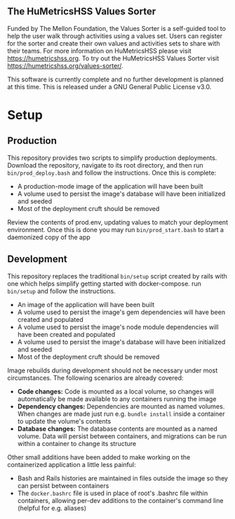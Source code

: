 ## The HuMetricsHSS Values Sorter

Funded by The Mellon Foundation, the Values Sorter is a self-guided tool to help the user walk through activities using a values set. Users can register for the sorter and create their own values and activities sets to share with their teams. For more information on HuMetricsHSS please visit https://humetricshss.org. To try out the HuMetricsHSS Values Sorter visit https://humetricshss.org/values-sorter/.

This software is currently complete and no further development is planned at this time. This is released under a GNU General Public License v3.0. 

# Setup

## Production

This repository provides two scripts to simplify production deployments. Download the repository, navigate to its root directory, and then run `bin/prod_deploy.bash` and follow the instructions. Once this is complete:

- A production-mode image of the application will have been built
- A volume used to persist the image's database will have been initialized and seeded
- Most of the deployment cruft should be removed

Review the contents of prod.env, updating values to match your deployment environment. Once this is done you may run `bin/prod_start.bash` to start a daemonized copy of the app

## Development

This repository replaces the traditional `bin/setup` script created by rails with one which helps simplify getting started with docker-compose. run `bin/setup` and follow the instructions.

- An image of the application will have been built
- A volume used to persist the image's gem dependencies will have been created and populated
- A volume used to persist the image's node module dependencies will have been created and populated
- A volume used to persist the image's database will have been initialized and seeded
- Most of the deployment cruft should be removed

Image rebuilds during development should not be necessary under most circumstances. The following scenarios are already covered:

- **Code changes:** Code is mounted as a local volume, so changes will automatically be made available to any containers running the image
- **Dependency changes:** Dependencies are mounted as named volumes. When changes are made just run e.g. `bundle install` inside a container to update the volume's contents
- **Database changes:** The database contents are mounted as a named volume. Data will persist between containers, and migrations can be run within a container to change its structure

Other small additions have been added to make working on the containerized application a little less painful:

- Bash and Rails histories are maintained in files outside the image so they can persist between containers
- The `docker.bashrc` file is used in place of root's .bashrc file within containers, allowing per-dev additions to the container's command line (helpful for e.g. aliases)

